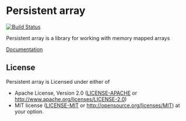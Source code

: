 # Persistent array

[![Build Status](https://travis-ci.org/JoNil/persistent_array.png?branch=master)](https://travis-ci.org/JoNil/persistent_array)

Persistent array is a library for working with memory mapped arrays

[Documentation](https://jonil.github.io/persistent_array/persistent_array/index.html)

## License

Persistent array is Licensed under either of
 * Apache License, Version 2.0 ([LICENSE-APACHE](LICENSE-APACHE) or http://www.apache.org/licenses/LICENSE-2.0)
 * MIT license ([LICENSE-MIT](LICENSE-MIT) or http://opensource.org/licenses/MIT)
at your option.